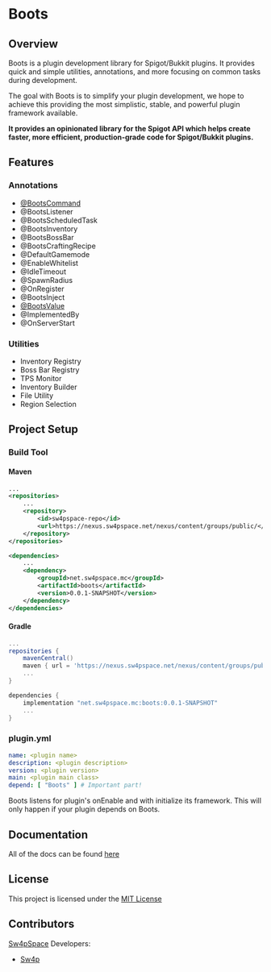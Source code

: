 # Boots

## Overview
Boots is a plugin development library for Spigot/Bukkit plugins. It provides quick and simple utilities, 
annotations, and more focusing on common tasks during development.

The goal with Boots is to simplify your plugin development, we hope to achieve this 
providing the most simplistic, stable, and powerful plugin framework available. 

**It provides an opinionated library for the Spigot API which helps create faster, more efficient, production-grade code
for Spigot/Bukkit plugins.**

## Features
### Annotations
* [@BootsCommand](/docs/BootsCommand.md)
* @BootsListener
* @BootsScheduledTask
* @BootsInventory
* @BootsBossBar
* @BootsCraftingRecipe
* @DefaultGamemode
* @EnableWhitelist
* @IdleTimeout
* @SpawnRadius
* @OnRegister
* @BootsInject
* [@BootsValue](/docs/BootsValue.md)
* @ImplementedBy
* @OnServerStart
### Utilities
* Inventory Registry
* Boss Bar Registry
* TPS Monitor
* Inventory Builder
* File Utility
* Region Selection 

## Project Setup
### Build Tool
#### Maven
```xml
...
<repositories>
    ...
    <repository>
        <id>sw4pspace-repo</id>
        <url>https://nexus.sw4pspace.net/nexus/content/groups/public/</url>
    </repository>
</repositories>

<dependencies>
    ...
    <dependency>
        <groupId>net.sw4pspace.mc</groupId>
        <artifactId>boots</artifactId>
        <version>0.0.1-SNAPSHOT</version>
    </dependency>
</dependencies>
```
#### Gradle
```groovy
...
repositories {
    mavenCentral()
    maven { url = 'https://nexus.sw4pspace.net/nexus/content/groups/public/' }
    ...
}

dependencies {
    implementation "net.sw4pspace.mc:boots:0.0.1-SNAPSHOT"
    ...
}
```

### plugin.yml
```yaml
name: <plugin name>
description: <plugin description>
version: <plugin version>
main: <plugin main class>
depend: [ "Boots" ] # Important part!
```

Boots listens for plugin's onEnable and with initialize its framework. This will only happen if 
your plugin depends on Boots.

## Documentation
All of the docs can be found [here](/docs)

## License
This project is licensed under the [MIT License](/LICENSE)

## Contributors
[Sw4pSpace](https://sw4pspace.net) Developers:
* [Sw4p](https://github.com/jdesive)
